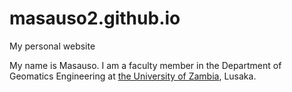 # masauso2.github.io
My personal website

My name is Masauso. I am a faculty member in the Department of Geomatics Engineering at [the University of Zambia](https://www.unza.zm/), Lusaka.
